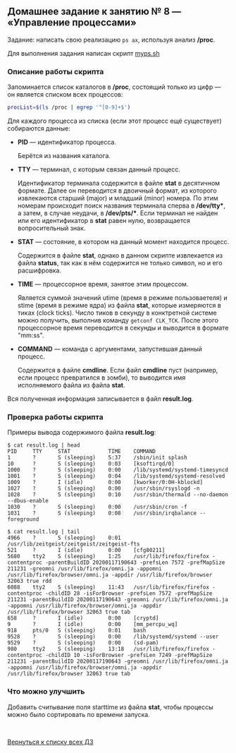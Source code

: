 ## Домашнее задание к занятию № 8 — «Управление процессами»    <!-- omit in toc -->

Задание: написать свою реализацию `ps ax`, используя анализ **/proc**.

Для выполнения задания написан скрипт [myps.sh](myps.sh)

### Описание работы скрипта

Запоминается список каталогов в **/proc**, состоящий только из цифр — он является списком всех процессов:

```bash
procList=$(ls /proc | egrep '^[0-9]+$')
```

Для каждого процесса из списка (если этот процесс ещё существует) собираются данные:

- **PID** — идентификатор процесса.
    
    Берётся из названия каталога.

- **TTY** — терминал, с которым связан данный процесс.

    Идентификатор терминала содержится в файле **stat** в десятичном формате. Далее он переводится в двоичный формат, из которого извлекаются старший (major) и младший (minor) номера. По этим номерам происходит поиск названия терминала сперва в **/dev/tty\***, а затем, в случае неудачи, в **/dev/pts/\***. Если терминал не найден или его идентификатор в **stat** равен нулю, возвращается вопросительный знак.

- **STAT** — состояние, в котором на данный момент находится процесс.
    
    Содержится в файле **stat**, однако в данном скрипте извлекается из файла **status**, так как в нём содержится не только символ, но и его расшифровка.

- **TIME** — процессорное время, занятое этим процессом.

    Является суммой значений utime (время в режиме пользоваетеля) и stime (время в режиме ядра) из файла **stat**, которые измеряются в тиках (clock ticks). Число тиков в секунду в конктретной системе можно получить, выполнив команду `getconf CLK_TCK`. После этого процессорное время переводится в секунды и выводится в формате "mm:ss".

- **COMMAND** — команда с аргументами, запустившая данный процесс.

    Содержится в файле **cmdline**. Если файл **cmdline** пуст (например, если процесс превратился в зомби), то выводится имя исполняемого файла из файла **stat**.

Вся полученная информация записывается в файл **result.log**.

### Проверка работы скрипта

Примеры вывода содержимого файла **result.log**:

```console
$ cat result.log | head
PID     TTY     STAT            TIME    COMMAND
1       ?       S (sleeping)    5:37    /sbin/init splash
10      ?       S (sleeping)    0:03    [ksoftirqd/0]
1000    ?       S (sleeping)    0:00    /lib/systemd/systemd-timesyncd
1001    ?       S (sleeping)    0:04    /lib/systemd/systemd-resolved
1009    ?       I (idle)        0:00    [kworker/0:0H-kblockd]
1027    ?       S (sleeping)    0:00    /usr/sbin/rsyslogd -n
1028    ?       S (sleeping)    0:10    /usr/sbin/thermald --no-daemon --dbus-enable
1030    ?       S (sleeping)    0:00    /usr/sbin/cron -f
1031    ?       S (sleeping)    0:08    /usr/sbin/irqbalance --foreground
```

```console
$ cat result.log | tail
4966    ?       S (sleeping)    0:01    /usr/lib/zeitgeist/zeitgeist/zeitgeist-fts
521     ?       I (idle)        0:00    [cfg80211]
5680    tty2    S (sleeping)    1:25    /usr/lib/firefox/firefox -contentproc -parentBuildID 20200117190643 -prefsLen 7572 -prefMapSize 211231 -greomni /usr/lib/firefox/omni.ja -appomni /usr/lib/firefox/browser/omni.ja -appdir /usr/lib/firefox/browser 32063 true rdd
6088    tty2    S (sleeping)    11:43   /usr/lib/firefox/firefox -contentproc -childID 28 -isForBrowser -prefsLen 7572 -prefMapSize 211231 -parentBuildID 20200117190643 -greomni /usr/lib/firefox/omni.ja -appomni /usr/lib/firefox/browser/omni.ja -appdir /usr/lib/firefox/browser 32063 true tab
658     ?       I (idle)        0:00    [cryptd]
9       ?       I (idle)        0:00    [mm_percpu_wq]
918     pts/0   S (sleeping)    0:01    bash
9528    ?       S (sleeping)    0:00    /lib/systemd/systemd --user
9529    ?       S (sleeping)    0:00    (sd-pam)
980     tty2    S (sleeping)    13:18   /usr/lib/firefox/firefox -contentproc -childID 10 -isForBrowser -prefsLen 7249 -prefMapSize 211231 -parentBuildID 20200117190643 -greomni /usr/lib/firefox/omni.ja -appomni /usr/lib/firefox/browser/omni.ja -appdir /usr/lib/firefox/browser 32063 true tab
```

### Что можно улучшить

Добавить считывание поля starttime из файла **stat**, чтобы процессы можно было сортировать по времени запуска.

<br/>

[Вернуться к списку всех ДЗ](../README.md)